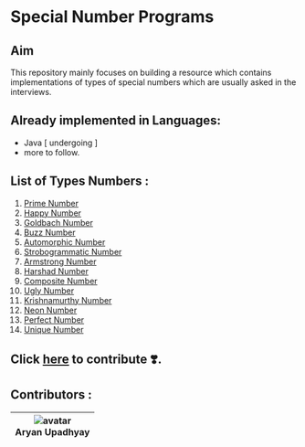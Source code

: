 # Special Number Programs

## Aim
This repository mainly focuses on building a resource which contains implementations of types of special numbers which 
are usually asked in the interviews.

## Already implemented in Languages:
- Java [ undergoing ]
- more to follow.

## List of Types Numbers :
1. [Prime Number](https://en.wikipedia.org/wiki/Prime_number) 
2. [Happy Number](https://en.wikipedia.org/wiki/Happy_number)
3. [Goldbach Number](https://mathworld.wolfram.com/GoldbachNumber.html)
4. [Buzz Number](https://www.javatpoint.com/buzz-number-java)
5. [Automorphic Number](https://www.britannica.com/topic/automorphic-number)
6. [Strobogrammatic Number](https://en.wikipedia.org/wiki/Strobogrammatic_number)
7. [Armstrong Number](https://www.scaler.com/topics/armstrong-number-in-c/)
8. [Harshad Number](https://en.wikipedia.org/wiki/Harshad_number)
9. [Composite Number](https://www.cuemath.com/numbers/composite-numbers/)
10. [Ugly Number](https://www.tutorialspoint.com/Ugly-Numbers)
11. [Krishnamurthy Number](https://www.geeksforgeeks.org/check-if-a-number-is-a-krishnamurthy-number-or-not-2/)
12. [Neon Number](https://www.geeksforgeeks.org/neon-number/)
13. [Perfect Number](https://en.wikipedia.org/wiki/Perfect_number)
14. [Unique Number](https://www.javatpoint.com/unique-number-in-java-program)

## Click [here](https://github.com/aryan-upa/SpecialNumberPrograms/blob/master/Contributions.md) to contribute ❣️.

## Contributors : 
| ![avatar](https://avatars.githubusercontent.com/u/73682643?v=4) <br> Aryan Upadhyay |
|-------------------------------------------------------------------------------------|

